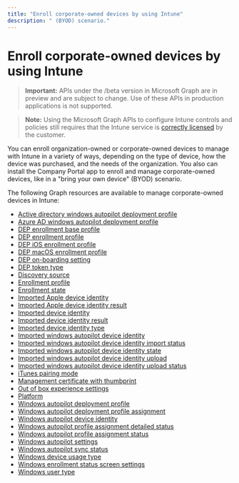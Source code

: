 ```yaml
---
title: "Enroll corporate-owned devices by using Intune"
description: " (BYOD) scenario."
---
```


# Enroll corporate-owned devices by using Intune> **Important:** APIs under the /beta version in Microsoft Graph are in preview and are subject to change. Use of these APIs in production applications is not supported.> **Note:** Using the Microsoft Graph APIs to configure Intune controls and policies still requires that the Intune service is [correctly licensed](https://www.microsoft.com/en-us/cloud-platform/microsoft-intune-pricing) by the customer.You can enroll organization-owned or corporate-owned devices to manage with Intune in a variety of ways, depending on the type of device, how the device was purchased, and the needs of the organization. You also can install the Company Portal app to enroll and manage corporate-owned devices, like in a "bring your own device" (BYOD) scenario.The following Graph resources are available to manage corporate-owned devices in Intune:- [Active directory windows autopilot deployment profile](intune-enrollment-activedirectorywindowsautopilotdeploymentprofile.md)- [Azure AD windows autopilot deployment profile](intune-enrollment-azureadwindowsautopilotdeploymentprofile.md)- [DEP enrollment base profile](intune-enrollment-depenrollmentbaseprofile.md)- [DEP enrollment profile](intune-enrollment-depenrollmentprofile.md)- [DEP iOS enrollment profile](intune-enrollment-depiosenrollmentprofile.md)- [DEP macOS enrollment profile](intune-enrollment-depmacosenrollmentprofile.md)- [DEP on-boarding setting](intune-enrollment-deponboardingsetting.md)- [DEP token type](intune-enrollment-deptokentype.md)- [Discovery source](intune-enrollment-discoverysource.md)- [Enrollment profile](intune-enrollment-enrollmentprofile.md)- [Enrollment state](intune-enrollment-enrollmentstate.md)- [Imported Apple device identity](intune-enrollment-importedappledeviceidentity.md)- [Imported Apple device identity result](intune-enrollment-importedappledeviceidentityresult.md)- [Imported device identity](intune-enrollment-importeddeviceidentity.md)- [Imported device identity result](intune-enrollment-importeddeviceidentityresult.md)- [Imported device identity type](intune-enrollment-importeddeviceidentitytype.md)- [Imported windows autopilot device identity](intune-enrollment-importedwindowsautopilotdeviceidentity.md)- [Imported windows autopilot device identity import status](intune-enrollment-importedwindowsautopilotdeviceidentityimportstatus.md)- [Imported windows autopilot device identity state](intune-enrollment-importedwindowsautopilotdeviceidentitystate.md)- [Imported windows autopilot device identity upload](intune-enrollment-importedwindowsautopilotdeviceidentityupload.md)- [Imported windows autopilot device identity upload status](intune-enrollment-importedwindowsautopilotdeviceidentityuploadstatus.md)- [iTunes pairing mode](intune-enrollment-itunespairingmode.md)- [Management certificate with thumbprint](intune-enrollment-managementcertificatewiththumbprint.md)- [Out of box experience settings](intune-enrollment-outofboxexperiencesettings.md)- [Platform](intune-enrollment-platform.md)- [Windows autopilot deployment profile](intune-enrollment-windowsautopilotdeploymentprofile.md)- [Windows autopilot deployment profile assignment](intune-enrollment-windowsautopilotdeploymentprofileassignment.md)- [Windows autopilot device identity](intune-enrollment-windowsautopilotdeviceidentity.md)- [Windows autopilot profile assignment detailed status](intune-enrollment-windowsautopilotprofileassignmentdetailedstatus.md)- [Windows autopilot profile assignment status](intune-enrollment-windowsautopilotprofileassignmentstatus.md)- [Windows autopilot settings](intune-enrollment-windowsautopilotsettings.md)- [Windows autopilot sync status](intune-enrollment-windowsautopilotsyncstatus.md)- [Windows device usage type](intune-enrollment-windowsdeviceusagetype.md)- [Windows enrollment status screen settings](intune-enrollment-windowsenrollmentstatusscreensettings.md)- [Windows user type](intune-enrollment-windowsusertype.md)